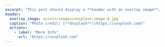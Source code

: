 ```yaml
---
excerpt: "This post should display a **header with an overlay image**, if the theme supports it."
header:
  overlay_image: assets/images/unsplash-image-8.jpg
  caption: "Photo credit: [**Unsplash**](https://unsplash.com)"
  actions:
    - label: "More Info"
      url: "https://unsplash.com"
---
```

